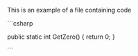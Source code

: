 This is an example of a file containing code

´´´csharp

public static int GetZero() {
    return 0;
}

´´´

